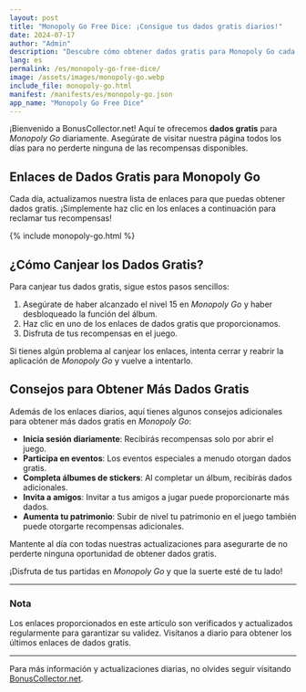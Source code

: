 ```yaml
---
layout: post
title: "Monopoly Go Free Dice: ¡Consigue tus dados gratis diarios!"
date: 2024-07-17
author: "Admin"
description: "Descubre cómo obtener dados gratis para Monopoly Go cada día y mantente al día con las últimas recompensas."
lang: es
permalink: /es/monopoly-go-free-dice/
image: /assets/images/monopoly-go.webp
include_file: monopoly-go.html
manifest: /manifests/es/monopoly-go.json
app_name: "Monopoly Go Free Dice"
---
```


¡Bienvenido a BonusCollector.net! Aquí te ofrecemos **dados gratis** para *Monopoly Go* diariamente. Asegúrate de visitar nuestra página todos los días para no perderte ninguna de las recompensas disponibles.

## Enlaces de Dados Gratis para Monopoly Go

Cada día, actualizamos nuestra lista de enlaces para que puedas obtener dados gratis. ¡Simplemente haz clic en los enlaces a continuación para reclamar tus recompensas!

{% include monopoly-go.html %}

## ¿Cómo Canjear los Dados Gratis?

Para canjear tus dados gratis, sigue estos pasos sencillos:

1. Asegúrate de haber alcanzado el nivel 15 en *Monopoly Go* y haber desbloqueado la función del álbum.
2. Haz clic en uno de los enlaces de dados gratis que proporcionamos.
3. Disfruta de tus recompensas en el juego.

Si tienes algún problema al canjear los enlaces, intenta cerrar y reabrir la aplicación de *Monopoly Go* y vuelve a intentarlo.

## Consejos para Obtener Más Dados Gratis

Además de los enlaces diarios, aquí tienes algunos consejos adicionales para obtener más dados gratis en *Monopoly Go*:

- **Inicia sesión diariamente**: Recibirás recompensas solo por abrir el juego.
- **Participa en eventos**: Los eventos especiales a menudo otorgan dados gratis.
- **Completa álbumes de stickers**: Al completar un álbum, recibirás dados adicionales.
- **Invita a amigos**: Invitar a tus amigos a jugar puede proporcionarte más dados.
- **Aumenta tu patrimonio**: Subir de nivel tu patrimonio en el juego también puede otorgarte recompensas adicionales.

Mantente al día con todas nuestras actualizaciones para asegurarte de no perderte ninguna oportunidad de obtener dados gratis.

¡Disfruta de tus partidas en *Monopoly Go* y que la suerte esté de tu lado!

---

### Nota

Los enlaces proporcionados en este artículo son verificados y actualizados regularmente para garantizar su validez. Visítanos a diario para obtener los últimos enlaces de dados gratis.

---

Para más información y actualizaciones diarias, no olvides seguir visitando [BonusCollector.net](https://bonuscollector.net/es/).